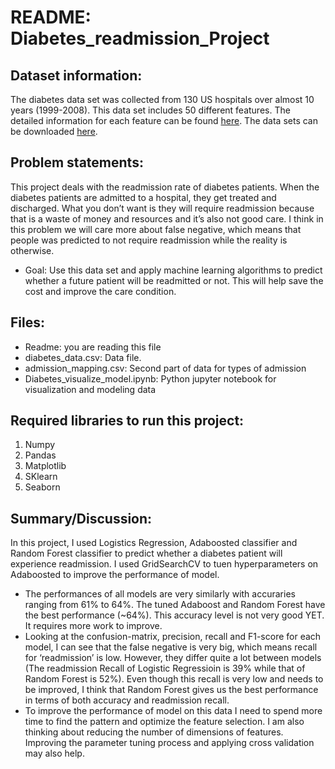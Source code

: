 # README: Diabetes_readmission_Project

## Dataset information:
The diabetes data set was collected from 130 US hospitals over almost 10 years (1999-2008). This data set includes 50 different features. The detailed information for each feature can be found [here](https://www.hindawi.com/journals/bmri/2014/781670/tab1/). The data sets can be downloaded [here](https://archive.ics.uci.edu/ml/datasets/diabetes+130-us+hospitals+for+years+1999-2008).

## Problem statements:
This project deals with the readmission rate of diabetes patients. When the diabetes patients are admitted to a hospital, they get treated and discharged. What you don’t want is they will require readmission because that is a waste of money and resources and it’s also not good care. I think in this problem we will care more about false negative, which means that people was predicted to not require readmission while the reality is otherwise. 

- Goal:  Use this data set and apply machine learning algorithms to predict whether a future patient will be readmitted or not. This will help save the cost and improve the care condition.

## Files: 
- Readme: you are reading this file
- diabetes\_data.csv: Data file.
- admission\_mapping.csv: Second part of data for types of admission
- Diabetes\_visualize\_model.ipynb: Python jupyter notebook for visualization and modeling data
                                         
## Required libraries to run this project: 
1. Numpy
2. Pandas
3. Matplotlib
4. SKlearn
5. Seaborn

## Summary/Discussion:
In this project, I used Logistics Regression, Adaboosted classifier and Random Forest classifier to predict whether a diabetes patient will experience readmission. I used GridSearchCV to tuen hyperparameters on Adaboosted to improve the performance of model.
* The performances of all models are very similarly with accuraries ranging from 61% to 64%. The tuned Adaboost and Random Forest have the best performance (~64%). This accuracy level is not very good YET. It requires more work to improve.
* Looking at the confusion-matrix, precision, recall and F1-score for each model, I can see that the false negative is very big, which means recall for ‘readmission’ is low. However, they differ quite a lot between models (The readmission Recall of Logistic Regressioin is 39% while that of Random Forest is 52%). Even though this recall is very low and needs to be improved, I think that Random Forest gives us the best performance in terms of both accuracy and readmission recall.  
* To improve the performance of model on this data I need to spend more time to find the pattern and optimize the feature selection. I am also thinking about reducing the number of dimensions of features. Improving the parameter tuning process and applying cross validation may also help.
